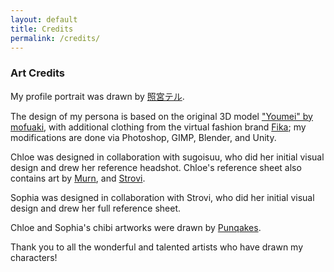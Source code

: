 ```yaml
---
layout: default
title: Credits
permalink: /credits/
---
```


### Art Credits

My profile portrait was drawn by [照宮テル](https://twitter.com/Tel0915).

The design of my persona is based on the original 3D model ["Youmei" by mofuaki](https://booth.pm/en/items/2599239), with additional clothing from the virtual fashion brand [Fika](https://fluffyscafe.booth.pm/); my modifications are done via Photoshop, GIMP, Blender, and Unity.

Chloe was designed in collaboration with sugoisuu, who did her initial visual design and drew her reference headshot. Chloe's reference sheet also contains art by [Murn](https://twitter.com/murninatair), and [Strovi](https://twitter.com/strovi_).

Sophia was designed in collaboration with Strovi, who did her initial visual design and drew her full reference sheet.

Chloe and Sophia's chibi artworks were drawn by [Punqakes](https://twitter.com/punqakes).

Thank you to all the wonderful and talented artists who have drawn my characters!
